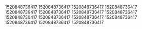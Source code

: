 1520848736417
1520848736417
1520848736417
1520848736417
1520848736417
1520848736417
1520848736417
1520848736417
1520848736417
1520848736417
1520848736417
1520848736417
1520848736417
1520848736417
1520848736417